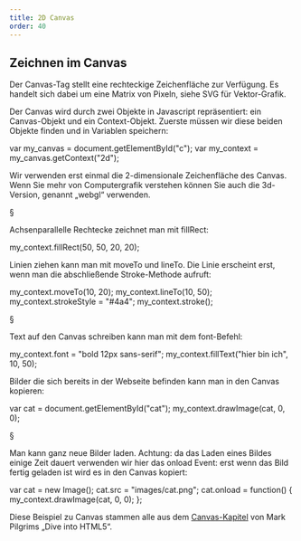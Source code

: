 ```yaml
---
title: 2D Canvas
order: 40
---
```


Zeichnen im Canvas
-------------------
Der Canvas-Tag stellt eine rechteckige Zeichenfläche zur Verfügung. Es handelt sich dabei um eine Matrix von Pixeln, siehe SVG für Vektor-Grafik.

Der Canvas wird durch zwei Objekte in Javascript repräsentiert: ein Canvas-Objekt und ein Context-Objekt. Zuerste müssen wir diese beiden Objekte finden und in Variablen speichern:

<javascript>
var my_canvas = document.getElementById("c");
var my_context = my_canvas.getContext("2d");
</javascript>

Wir verwenden erst einmal die 2-dimensionale Zeichenfläche des Canvas. Wenn Sie mehr von Computergrafik verstehen können Sie auch die 3d-Version, genannt „webgl“ verwenden. 

§

Achsenparallelle Rechtecke zeichnet man mit fillRect:

<javascript>
my_context.fillRect(50, 50, 20, 20);
</javascript>

Linien ziehen kann man mit moveTo und lineTo. Die Linie erscheint erst, wenn man die abschließende Stroke-Methode aufruft:

<javascript>
my_context.moveTo(10, 20);
my_context.lineTo(10, 50);
my_context.strokeStyle = "#4a4";
my_context.stroke();
</javascript>

§

Text auf den Canvas schreiben kann man mit dem font-Befehl:

<javascript>
my_context.font = "bold 12px sans-serif"; 
my_context.fillText("hier bin ich", 10, 50);
</javascript>

Bilder die sich bereits in der Webseite befinden kann man in den Canvas kopieren:

<javascript>
var cat = document.getElementById("cat");   
my_context.drawImage(cat, 0, 0);
</javascript>

§

Man kann ganz neue Bilder laden. Achtung: da das Laden eines Bildes 
einige Zeit dauert verwenden wir hier das onload Event: 
erst wenn das Bild fertig geladen ist wird es in den Canvas kopiert:

<javascript>
var cat = new Image();   
cat.src = "images/cat.png";   
cat.onload = function() {     
  my_context.drawImage(cat, 0, 0);   
};
</javascript>

Diese Beispiel zu Canvas stammen alle aus dem [Canvas-Kapitel](http://diveintohtml5.info/canvas.html) von Mark Pilgrims „Dive into HTML5“.

